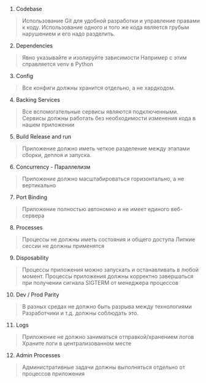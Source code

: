 
1. Codebase
>Использование Git для удобной разработки и управление правами к коду.
>Использование одного и того же кода является грубым нарушением и его надо разделить.

2. Dependencies
> Явно указывайте и изолируйте зависимости 
 Например с этим справляется venv в Python
  
3. Config
>Все конфиги должны хранится отдельно, а не хардкодом.

4. Backing Services
>Все вспомогательные сервисы являются подключенными.
Сервисы должны работать без необходимости изменения кода в нашем приложении

5. Build Release and run
>Приложение должно иметь четкое разделение между этапами сборки, деплоя и запуска.

6. Concurrency - Параллелизм
> Приложение должно масштабироваться горизонтально, а не вертикально

7. Port Binding
>Приложение полностью автономно и не имеет единого веб-сервера

8. Processes
>Процессы не должны иметь состояния и общего доступа
>Липкие сессии не должны применятся

9. Disposability
> Процессы приложения можно запускать и останавливать в любой момент.
> Процессы приложения должны корректно завершаться при получении сигнала SIGTERM от менеджера процессов

10. Dev / Prod Parity
> В разных средах не должно быть разрыва между технологиями 
> Разработчики и т.д. должны соблюдать это.

11. Logs
>Приложение не должно заниматься отправкой/хранением логов
>Храните логи в централизованном месте

12. Admin Processes
>Административные задачи должны выполняться отдельно от процессов приложения